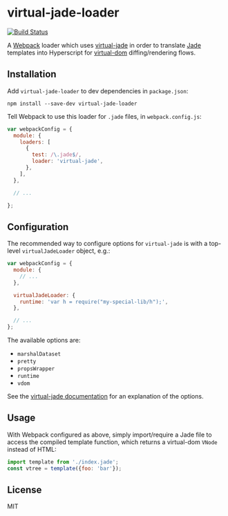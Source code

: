 # virtual-jade-loader
[![Build Status](https://travis-ci.org/tdumitrescu/virtual-jade-loader.svg?branch=master)](https://travis-ci.org/tdumitrescu/virtual-jade-loader)

A [Webpack](https://webpack.github.io/) loader which uses
[virtual-jade](https://github.com/jonathanong/virtual-jade) in order to
translate [Jade](http://jade-lang.com/) templates into Hyperscript for
[virtual-dom](https://github.com/Matt-Esch/virtual-dom) diffing/rendering
flows.

## Installation

Add `virtual-jade-loader` to dev dependencies in `package.json`:

    npm install --save-dev virtual-jade-loader

Tell Webpack to use this loader for `.jade` files, in `webpack.config.js`:

```javascript
var webpackConfig = {
  module: {
    loaders: [
      {
        test: /\.jade$/,
        loader: 'virtual-jade',
      },
    ],
  },

  // ...

};
```

## Configuration

The recommended way to configure options for `virtual-jade` is with a top-level `virtualJadeLoader` object, e.g.:
```javascript
var webpackConfig = {
  module: {
    // ...
  },

  virtualJadeLoader: {
    runtime: 'var h = require("my-special-lib/h");',
  },

  // ...
};
```

The available options are:
- `marshalDataset`
- `pretty`
- `propsWrapper`
- `runtime`
- `vdom`

See the [virtual-jade documentation](https://github.com/tdumitrescu/virtual-jade#api) for an explanation of the options.


## Usage

With Webpack configured as above, simply import/require a Jade file to
access the compiled template function, which returns a virtual-dom `VNode`
instead of HTML:

```javascript
import template from './index.jade';
const vtree = template({foo: 'bar'});
```

## License

MIT
